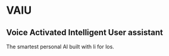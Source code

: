 # VAIU

## Voice Activated Intelligent User assistant

The smartest personal AI built with li for los.
